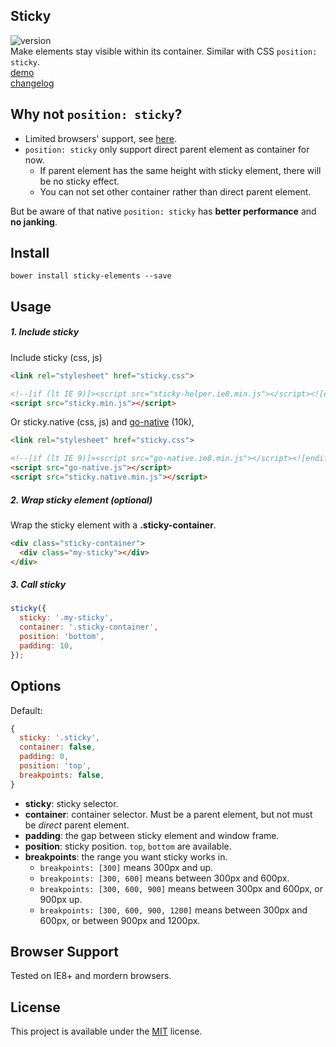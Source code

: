 ## Sticky
![version](https://img.shields.io/badge/Version-0.1.4-blue.svg)  
Make elements stay visible within its container. Similar with CSS `position: sticky`.  
[demo](http://creatiointl.org/william/sticky/v0/tests/)  
[changelog](https://github.com/ganlanyuan/sticky/blob/master/CHANGELOG.md)  

## Why not `position: sticky`?
- Limited browsers' support, see [here](http://caniuse.com/#search=sticky).
- `position: sticky` only support direct parent element as container for now. 
  - If parent element has the same height with sticky element, there will be no sticky effect.
  - You can not set other container rather than direct parent element.   

But be aware of that native `position: sticky` has **better performance** and **no janking**.  

## Install
```
bower install sticky-elements --save
```

## Usage
##### 1. Include sticky
Include sticky (css, js)
```html
<link rel="stylesheet" href="sticky.css">

<!--[if (lt IE 9)]><script src="sticky-helper.ie8.min.js"></script><![endif]-->
<script src="sticky.min.js"></script>
```
Or sticky.native (css, js) and [go-native](https://github.com/ganlanyuan/go-native) (10k),
```html
<link rel="stylesheet" href="sticky.css">

<!--[if (lt IE 9)]><script src="go-native.ie8.min.js"></script><![endif]-->
<script src="go-native.js"></script>
<script src="sticky.native.min.js"></script>
```
##### 2. Wrap sticky element (optional)
Wrap the sticky element with a **.sticky-container**.
```html
<div class="sticky-container">
  <div class="my-sticky"></div>
</div>
```

##### 3. Call sticky
```javascript
sticky({
  sticky: '.my-sticky', 
  container: '.sticky-container', 
  position: 'bottom',
  padding: 10,
});
```

## Options
Default:
```javascript
{ 
  sticky: '.sticky',
  container: false,
  padding: 0,
  position: 'top',
  breakpoints: false,
}
```
- **sticky**: sticky selector.
- **container**: container selector. Must be a parent element, but not must be *direct* parent element.
- **padding**: the gap between sticky element and window frame.
- **position**: sticky position. `top`, `bottom` are available.
- **breakpoints**: the range you want sticky works in.
  - `breakpoints: [300]` means 300px and up.
  - `breakpoints: [300, 600]` means between 300px and 600px.
  - `breakpoints: [300, 600, 900]` means between 300px and 600px, or 900px up.
  - `breakpoints: [300, 600, 900, 1200]` means between 300px and 600px, or between 900px and 1200px.

## Browser Support
Tested on IE8+ and mordern browsers.

## License
This project is available under the [MIT](https://opensource.org/licenses/mit-license.php) license.  
